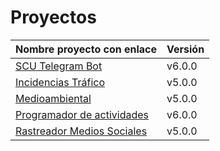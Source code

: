 # Proyectos

| Nombre proyecto con enlace                                                         | Versión |
|------------------------------------------------------------------------------------|---------|
| [SCU Telegram Bot](https://github.com/Test-Driven-Robins/scu-telegram-bot)                  | v6.0.0  |
| [Incidencias Tráfico](https://github.com/RakutenTeam/IncidenciasTrafico)           | v5.0.0  |
| [Medioambiental](https://github.com/medioambiental-tdd/medioambiental)             | v5.0.0  |
| [Programador de actividades](https://github.com/TaskingWorld/QAProject)            | v6.0.0  |
| [Rastreador Medios Sociales](https://github.com/Rastreador-medios-sociales/Scanner)| v5.0.0  |

